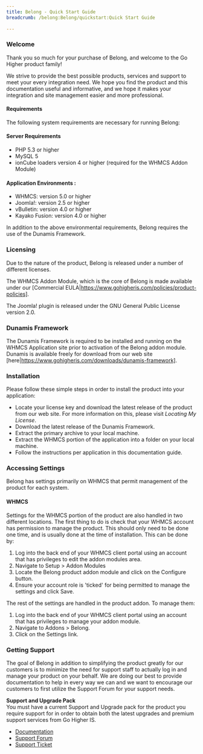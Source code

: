 ```yaml
---
title: Belong - Quick Start Guide
breadcrumb: /belong:Belong/quickstart:Quick Start Guide
 
---
```


### Welcome

Thank you so much for your purchase of Belong, and welcome to the Go Higher product family!

We strive to provide the best possible products, services and support to meet your every integration need.  We hope you find the product and this documentation useful and informative, and we hope it makes your integration and site management easier and more professional.

#### Requirements

The following system requirements are necessary for running Belong:

#### Server Requirements

* PHP 5.3 or higher
* MySQL 5
* ionCube loaders version 4 or higher (required for the WHMCS Addon Module)

#### Application Environments :

* WHMCS: version 5.0 or higher
* Joomla!: version 2.5 or higher
* vBulletin: version 4.0 or higher
* Kayako Fusion: version 4.0 or higher

In addition to the above environmental requirements, Belong requires the use of the Dunamis Framework.

### Licensing

Due to the nature of the product, Belong is released under a number of different licenses.

The WHMCS Addon Module, which is the core of Belong is made available under our [Commercial EULA|https://www.gohigheris.com/policies/product-policies].

The Joomla! plugin is released under the GNU General Public License version 2.0.

### Dunamis Framework

The Dunamis Framework is required to be installed and running on the WHMCS Application site prior to activation of the Belong addon module.  Dunamis is available freely for download from our web site [here|https://www.gohigheris.com/downloads/dunamis-framework].


### Installation

Please follow these simple steps in order to install the product into your application:

* Locate your license key and download the latest release of the product from our web site.  For more information on this, please visit *Locating My License*.
* Download the latest release of the Dunamis Framework.
* Extract the primary archive to your local machine.
* Extract the WHMCS portion of the application into a folder on your local machine.
* Follow the instructions per application in this documentation guide. 

### Accessing Settings

Belong has settings primarily on WHMCS that permit management of the product for each system.

#### WHMCS

Settings for the WHMCS portion of the product are also handled in two different locations.  The first thing to do is check that your WHMCS account has permission to manage the product.  This should only need to be done one time, and is usually done at the time of installation.  This can be done by:

1. Log into the back end of your WHMCS client portal using an account that has privileges to edit the addon modules area.
2. Navigate to Setup > Addon Modules
3. Locate the Belong product addon module and click on the Configure button.
4. Ensure your account role is 'ticked' for being permitted to manage the settings and click Save.

The rest of the settings are handled in the product addon.  To manage them:

1. Log into the back end of your WHMCS client portal using an account that has privileges to manage your addon module.
2. Navigate to Addons > Belong.
3. Click on the Settings link.

### Getting Support

The goal of Belong in addition to simplifying the product greatly for our customers is to minimize the need for support staff to actually log in and manage your product on your behalf.  We are doing our best to provide documentation to help in every way we can and we want to encourage our customers to first utilize the Support Forum for your support needs.

<div class="alert alert-info"><strong>Support and Upgrade Pack</strong><br />
You must have a current Support and Upgrade pack for the product you require support for in order to obtain both the latest upgrades and premium support services from Go Higher IS.
</div>

* [Documentation](https://www.gohigheris.com/documentation/belong) 
* [Support Forum](https://www.gohigheris.com/forum/index)
* [Support Ticket](https://support.gohigheris.com/tickets/)
